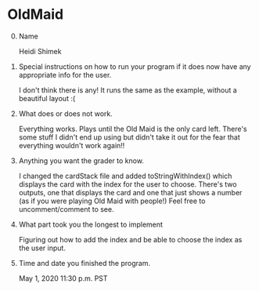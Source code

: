 # OldMaid

0. Name
	
	Heidi Shimek


1. Special instructions on how to run your program if it does now have any appropriate info for the user.
	
	I don't think there is any! It runs the same as the example, without a beautiful layout :(


2. What does or does not work.
	
	Everything works. Plays until the Old Maid is the only card left. There's some stuff I didn't end up using but didn't take it out for the fear that everything wouldn't work again!!


3. Anything you want the grader to know.
	
	I changed the cardStack file and added toStringWithIndex() which displays the card with the index for the user to choose. There's two outputs, one that displays the card and one that just shows a number (as if you were playing Old Maid with people!)
	Feel free to uncomment/comment to see. 


4. What part took you the longest to implement 

	Figuring out how to add the index and be able to choose the index as the user input. 


5. Time and date you finished the program.

	May 1, 2020
	11:30 p.m. PST